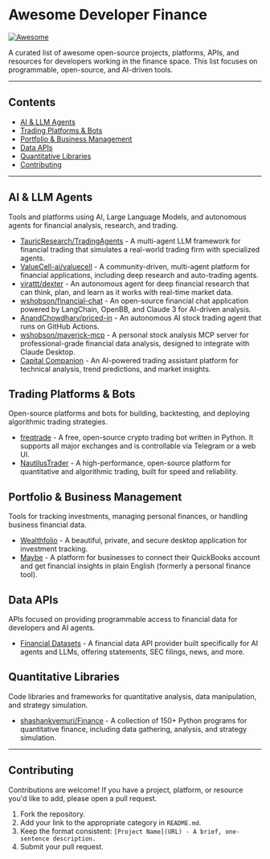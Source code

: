 # Awesome Developer Finance
[![Awesome](https://awesome.re/badge.svg)](https://awesome.re)

A curated list of awesome open-source projects, platforms, APIs, and resources for developers working in the finance space. This list focuses on programmable, open-source, and AI-driven tools.

---

## Contents

- [AI & LLM Agents](#ai--llm-agents)
- [Trading Platforms & Bots](#trading-platforms--bots)
- [Portfolio & Business Management](#portfolio--business-management)
- [Data APIs](#data-apis)
- [Quantitative Libraries](#quantitative-libraries)
- [Contributing](#contributing)

---

## AI & LLM Agents

Tools and platforms using AI, Large Language Models, and autonomous agents for financial analysis, research, and trading.

* [TauricResearch/TradingAgents](https://github.com/TauricResearch/TradingAgents) - A multi-agent LLM framework for financial trading that simulates a real-world trading firm with specialized agents.
* [ValueCell-ai/valuecell](https://github.com/ValueCell-ai/valuecell) - A community-driven, multi-agent platform for financial applications, including deep research and auto-trading agents.
* [virattt/dexter](https://github.com/virattt/dexter) - An autonomous agent for deep financial research that can think, plan, and learn as it works with real-time market data.
* [wshobson/financial-chat](https://github.com/wshobson/financial-chat) - An open-source financial chat application powered by LangChain, OpenBB, and Claude 3 for AI-driven analysis.
* [AnandChowdhary/priced-in](https://github.com/AnandChowdhary/priced-in) - An autonomous AI stock trading agent that runs on GitHub Actions.
* [wshobson/maverick-mcp](https://github.com/wshobson/maverick-mcp) - A personal stock analysis MCP server for professional-grade financial data analysis, designed to integrate with Claude Desktop.
* [Capital Companion](https://capitalcompanion.ai/) - An AI-powered trading assistant platform for technical analysis, trend predictions, and market insights.

## Trading Platforms & Bots

Open-source platforms and bots for building, backtesting, and deploying algorithmic trading strategies.

* [freqtrade](https://github.com/freqtrade/freqtrade) - A free, open-source crypto trading bot written in Python. It supports all major exchanges and is controllable via Telegram or a web UI.
* [NautilusTrader](https://nautilustrader.io/) - A high-performance, open-source platform for quantitative and algorithmic trading, built for speed and reliability.

## Portfolio & Business Management

Tools for tracking investments, managing personal finances, or handling business financial data.

* [Wealthfolio](https://github.com/afadil/wealthfolio) - A beautiful, private, and secure desktop application for investment tracking.
* [Maybe](https://maybefinance.com/) - A platform for businesses to connect their QuickBooks account and get financial insights in plain English (formerly a personal finance tool).

## Data APIs

APIs focused on providing programmable access to financial data for developers and AI agents.

* [Financial Datasets](https://www.financialdatasets.ai/) - A financial data API provider built specifically for AI agents and LLMs, offering statements, SEC filings, news, and more.

## Quantitative Libraries

Code libraries and frameworks for quantitative analysis, data manipulation, and strategy simulation.

* [shashankvemuri/Finance](https://github.com/shashankvemuri/Finance) - A collection of 150+ Python programs for quantitative finance, including data gathering, analysis, and strategy simulation.

---

## Contributing

Contributions are welcome! If you have a project, platform, or resource you'd like to add, please open a pull request.

1.  Fork the repository.
2.  Add your link to the appropriate category in `README.md`.
3.  Keep the format consistent: `[Project Name](URL) - A brief, one-sentence description.`
4.  Submit your pull request.
